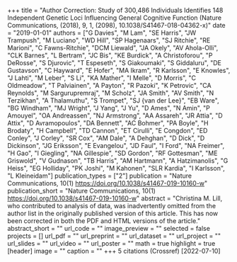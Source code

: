 +++
title = "Author Correction: Study of 300,486 Individuals Identifies 148 Independent Genetic Loci Influencing General Cognitive Function (Nature Communications, (2018), 9, 1, (2098), 10.1038/S41467-018-04362-x)"
date = "2019-01-01"
authors = ["G Davies", "M Lam", "SE Harris", "JW Trampush", "M Luciano", "WD Hill", "SP Hagenaars", "SJ Ritchie", "RE Marioni", "C Fawns-Ritchie", "DCM Liewald", "JA Okely", "AV Ahola-Olli", "CLK Barnes", "L Bertram", "JC Bis", "KE Burdick", "A Christoforou", "P DeRosse", "S Djurovic", "T Espeseth", "S Giakoumaki", "S Giddaluru", "DE Gustavson", "C Hayward", "E Hofer", "MA Ikram", "R Karlsson", "E Knowles", "J Lahti", "M Leber", "S Li", "KA Mather", "I Melle", "D Morris", "C Oldmeadow", "T Palviainen", "A Payton", "R Pazoki", "K Petrovic", "CA Reynolds", "M Sargurupremraj", "M Scholz", "JA Smith", "AV Smith", "N Terzikhan", "A Thalamuthu", "S Trompet", "SJ {van der Lee}", "EB Ware", "BG Windham", "MJ Wright", "J Yang", "J Yu", "D Ames", "N Amin", "P Amouyel", "OA Andreassen", "NJ Armstrong", "AA Assareh", "JR Attia", "D Attix", "D Avramopoulos", "DA Bennett", "AC Bohmer", "PA Boyle", "H Brodaty", "H Campbell", "TD Cannon", "ET Cirulli", "E Congdon", "ED Conley", "J Corley", "SR Cox", "AM Dale", "A Dehghan", "D Dick", "D Dickinson", "JG Eriksson", "E Evangelou", "JD Faul", "I Ford", "NA Freimer", "H Gao", "I Giegling", "NA Gillespie", "SD Gordon", "RF Gottesman", "ME Griswold", "V Gudnason", "TB Harris", "AM Hartmann", "A Hatzimanolis", "G Heiss", "EG Holliday", "PK Joshi", "M Kahonen", "SLR Kardia", "I Karlsson", "L Kleineidam"]
publication_types = ["2"]
publication = "Nature Communications, 10(1) https://doi.org/10.1038/s41467-019-10160-w"
publication_short = "Nature Communications, 10(1) https://doi.org/10.1038/s41467-019-10160-w"
abstract = "Christina M. Lill, who contributed to analysis of data, was inadvertently omitted from the author list in the originally published version of this article. This has now been corrected in both the PDF and HTML versions of the article."
abstract_short = ""
url_code = ""
image_preview = ""
selected = false
projects = []
url_pdf = ""
url_preprint = ""
url_dataset = ""
url_project = ""
url_slides = ""
url_video = ""
url_poster = ""
math = true
highlight = true
[header]
image = ""
caption = ""
+++
5 citations (Crossref) [2022-07-10]
